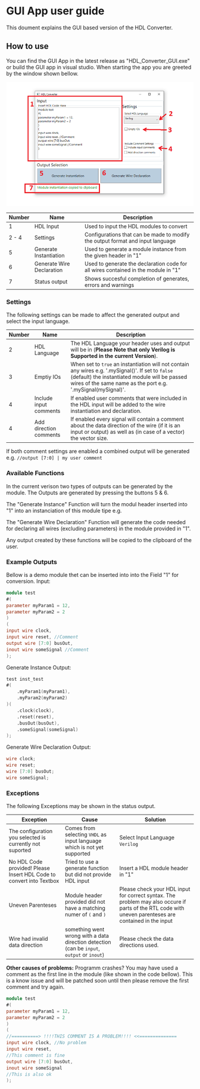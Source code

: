 # GUI App user guide
This doument explains the GUI based version of the HDL Converter.

## How to use
You can find the GUI App in the latest release as "HDL_Converter_GUI.exe" or build the GUI app in visual studio. When starting the app you are greeted by the window shown bellow.

 ![Main Menu with HDL](/Documentation/1_Images/GUI/guiOverview.PNG)
 
| Number | Name                      | Description                                                                        |
|--------|---------------------------|------------------------------------------------------------------------------------|
| 1      | HDL Input                 | Used to input the HDL modules to convert                                           |
| 2 - 4  | Settings                  | Configurations that can be made to modify the output format and input language     |
| 5      | Generate Instantiation    | Used to generate a module instance from the given header in "1"                    |
| 6      | Generate Wire Declaration | Used to generate the declaration code for all wires contained in the module in "1" |
| 7      | Status output             | Shows succesful completion of generates, errors and warnings                       |
 
 
 ### Settings
 The following settings can be made to affect the generated output and select the input language.
 
| Number | Name                   | Description                                                                                                                                                                                                          |
|--------|------------------------|----------------------------------------------------------------------------------------------------------------------------------------------------------------------------------------------------------------------|
| 2      | HDL Language           | The HDL Language your header uses and output will be in (**Please Note that only Verilog is Supported in the current Version**).                                                                                     |
| 3      | Emptiy IOs             | When set to `true` an instantiation will not contain any wires e.g. '.mySignal()'. If set to `false` (default) the instantiated module will be passed wires of the same name as the port e.g. '.mySignal(mySignal)'. |
| 4      | Include input comments | If enabled user comments that were included in the HDL input will be added to the wire instantiation and declaration.                                                                                                |
| 4      | Add direction comments | If enabled every signal will contain a comment about the data direction of the wire (if it is an input or output) as well as (in case of a vector) the vector size.                                                  |

If both comment settings are enabled a combined output will be generated e.g. `//output [7:0] | my user comment`

### Available Functions 
In the current verison two types of outputs can be generated by the module. The Outputs are generated by pressing the buttons 5 & 6.

The "Generate Instance" Function will turn the modul header inserted into "1" into an instanciation of this module tipe e.g.

The "Generate Wire Declaration" Function will generate the code needed for declaring all wires (excluding parameters) in the module provided in "1".

Any output created by these functions will be copied to the clipboard of the user.

### Example Outputs
Bellow is a demo module thet can be inserted into into the Field "1" for conversion.
Input:
```verilog
module test
#(
parameter myParam1 = 12,
parameter myParam2 = 2
)
(
input wire clock,
input wire reset, //Comment
output wire [7:0] busOut,
inout wire someSignal //Comment
);
```
Generate Instance Output:
```verilog
test inst_test
#(
	.myParam1(myParam1),
	.myParam2(myParam2)
)(
	.clock(clock),
	.reset(reset),
	.busOut(busOut),
	.someSignal(someSignal)
);
```
Generate Wire Declaration Output:
```verilog
wire clock;
wire reset;
wire [7:0] busOut;
wire someSignal;
```

### Exceptions
The following Exceptions may be shown in the status output.

| Exception                                                            | Cause                                                                                       | Solution                                                                                                                                                |
|----------------------------------------------------------------------|---------------------------------------------------------------------------------------------|---------------------------------------------------------------------------------------------------------------------------------------------------------|
| The configuration you selected is currently not suported             | Comes from selecting `VHDL` as input language which is not yet supported                    | Select Input Language `Verilog`                                                                                                                         |
| No HDL Code provided! Please Insert HDL Code to convert into Textbox | Tried to use a generate function but did not provide HDL input                              | Insert a HDL module header in "1"                                                                                                                       |
| Uneven Parenteses                                                    | Module header provided did not have a matching numer of `(` and `)`                         | Please check your HDL input for correct syntax. The problem may also occure if parts of the RTL code with uneven parenteses  are contained in the input |
| Wire had invalid data direction                                      | something went wrong with a data direction detection (can be `input`, `output` or `inout`)  | Please check the data directions used.                                                                                                                  |

**Other causes of problems:**
Programm crashes?
You may have used a comment as the first line in the module (like shown in the code bellow).
This is a know issue and will be patched soon until then please remove the first comment and try again.
```verilog
module test
#(
parameter myParam1 = 12,
parameter myParam2 = 2
)
(
//==========> !!!!THIS COMMENT IS A PROBLEM!!!! <<==============
input wire clock, //No problem
input wire reset,
//This comment is fine
output wire [7:0] busOut,
inout wire someSignal
//This is also ok
);
```
